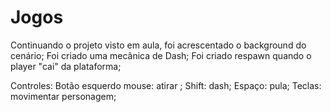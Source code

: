 # Jogos

Continuando o projeto visto em aula, foi acrescentado o background do cenário;
Foi criado uma mecânica de Dash;
Foi criado respawn quando o player "cai" da plataforma;

Controles:
Botão esquerdo mouse: atirar ;
Shift: dash;
Espaço: pula;
Teclas: movimentar personagem;
